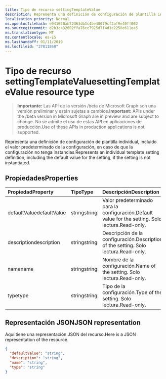 ```yaml
---
title: Tipo de recurso settingTemplateValue
description: Representa una definición de configuración de plantilla individual, incluido el valor predeterminado de la configuración, en caso de que la configuración no tenga instancias.
localization_priority: Normal
ms.openlocfilehash: e941630ab72363db1c4be40079cf2af9e40ff002
ms.sourcegitcommit: d2b3ca32602ffa76cc7925d7f4d1e2258e611ea5
ms.translationtype: MT
ms.contentlocale: es-ES
ms.lasthandoff: 01/11/2019
ms.locfileid: "27811868"
---
```

# <a name="settingtemplatevalue-resource-type"></a><span data-ttu-id="85ad7-103">Tipo de recurso settingTemplateValue</span><span class="sxs-lookup"><span data-stu-id="85ad7-103">settingTemplateValue resource type</span></span>

> <span data-ttu-id="85ad7-104">**Importante:** Las API de la versión /beta de Microsoft Graph son una versión preliminar y están sujetas a cambios.</span><span class="sxs-lookup"><span data-stu-id="85ad7-104">**Important:** APIs under the /beta version in Microsoft Graph are in preview and are subject to change.</span></span> <span data-ttu-id="85ad7-105">No se admite el uso de estas API en aplicaciones de producción.</span><span class="sxs-lookup"><span data-stu-id="85ad7-105">Use of these APIs in production applications is not supported.</span></span>

<span data-ttu-id="85ad7-106">Representa una definición de configuración de plantilla individual, incluido el valor predeterminado de la configuración, en caso de que la configuración no tenga instancias.</span><span class="sxs-lookup"><span data-stu-id="85ad7-106">Represents an individual template setting definition, including the default value for the setting, if the setting is not instantiated.</span></span>


## <a name="properties"></a><span data-ttu-id="85ad7-107">Propiedades</span><span class="sxs-lookup"><span data-stu-id="85ad7-107">Properties</span></span>
| <span data-ttu-id="85ad7-108">Propiedad</span><span class="sxs-lookup"><span data-stu-id="85ad7-108">Property</span></span>     | <span data-ttu-id="85ad7-109">Tipo</span><span class="sxs-lookup"><span data-stu-id="85ad7-109">Type</span></span>   |<span data-ttu-id="85ad7-110">Descripción</span><span class="sxs-lookup"><span data-stu-id="85ad7-110">Description</span></span>|
|:---------------|:--------|:----------|
|<span data-ttu-id="85ad7-111">defaultValue</span><span class="sxs-lookup"><span data-stu-id="85ad7-111">defaultValue</span></span>|<span data-ttu-id="85ad7-112">string</span><span class="sxs-lookup"><span data-stu-id="85ad7-112">string</span></span>|<span data-ttu-id="85ad7-113">Valor predeterminado para la configuración.</span><span class="sxs-lookup"><span data-stu-id="85ad7-113">Default value for the setting.</span></span> <span data-ttu-id="85ad7-114">Solo lectura.</span><span class="sxs-lookup"><span data-stu-id="85ad7-114">Read-only.</span></span>|
|<span data-ttu-id="85ad7-115">description</span><span class="sxs-lookup"><span data-stu-id="85ad7-115">description</span></span>|<span data-ttu-id="85ad7-116">string</span><span class="sxs-lookup"><span data-stu-id="85ad7-116">string</span></span>|<span data-ttu-id="85ad7-117">Descripción de la configuración.</span><span class="sxs-lookup"><span data-stu-id="85ad7-117">Description of the setting.</span></span> <span data-ttu-id="85ad7-118">Solo lectura.</span><span class="sxs-lookup"><span data-stu-id="85ad7-118">Read-only.</span></span>|
|<span data-ttu-id="85ad7-119">name</span><span class="sxs-lookup"><span data-stu-id="85ad7-119">name</span></span>|<span data-ttu-id="85ad7-120">string</span><span class="sxs-lookup"><span data-stu-id="85ad7-120">string</span></span>|<span data-ttu-id="85ad7-121">Nombre de la configuración.</span><span class="sxs-lookup"><span data-stu-id="85ad7-121">Name of the setting.</span></span> <span data-ttu-id="85ad7-122">Solo lectura.</span><span class="sxs-lookup"><span data-stu-id="85ad7-122">Read-only.</span></span>|
|<span data-ttu-id="85ad7-123">type</span><span class="sxs-lookup"><span data-stu-id="85ad7-123">type</span></span>|<span data-ttu-id="85ad7-124">string</span><span class="sxs-lookup"><span data-stu-id="85ad7-124">string</span></span>|<span data-ttu-id="85ad7-125">Tipo de la configuración.</span><span class="sxs-lookup"><span data-stu-id="85ad7-125">Type of the setting.</span></span> <span data-ttu-id="85ad7-126">Solo lectura.</span><span class="sxs-lookup"><span data-stu-id="85ad7-126">Read-only.</span></span>|

## <a name="json-representation"></a><span data-ttu-id="85ad7-127">Representación JSON</span><span class="sxs-lookup"><span data-stu-id="85ad7-127">JSON representation</span></span>

<span data-ttu-id="85ad7-128">Aquí tiene una representación JSON del recurso.</span><span class="sxs-lookup"><span data-stu-id="85ad7-128">Here is a JSON representation of the resource.</span></span>

<!-- {
  "blockType": "resource",
  "optionalProperties": [

  ],
  "@odata.type": "microsoft.graph.settingTemplateValue"
}-->

```json
{
  "defaultValue": "string",
  "description": "string",
  "name": "string",
  "type": "string"
}

```

<!-- uuid: 8fcb5dbc-d5aa-4681-8e31-b001d5168d79
2015-10-25 14:57:30 UTC -->
<!-- {
  "type": "#page.annotation",
  "description": "settingTemplateValue resource",
  "keywords": "",
  "section": "documentation",
  "tocPath": ""
}-->
